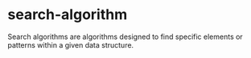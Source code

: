 # search-algorithm
Search algorithms are algorithms designed to find specific elements or patterns within a given data structure.
